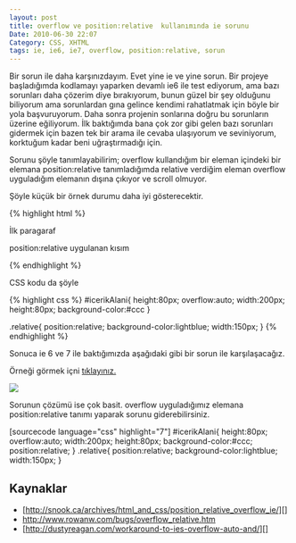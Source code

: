 ```yaml
---
layout: post
title: overflow ve position:relative  kullanımında ie sorunu
Date: 2010-06-30 22:07
Category: CSS, XHTML
tags: ie, ie6, ie7, overflow, position:relative, sorun
---
```


Bir sorun ile daha karşınızdayım. Evet yine ie ve yine sorun. Bir
projeye başladığımda kodlamayı yaparken devamlı ie6 ile test ediyorum,
ama bazı sorunları daha çözerim diye bırakıyorum, bunun güzel bir şey
olduğunu biliyorum ama sorunlardan gına gelince kendimi rahatlatmak için
böyle bir yola başvuruyorum. Daha sonra projenin sonlarına doğru bu
sorunların üzerine eğiliyorum. İlk baktığımda bana çok zor gibi gelen
bazı sorunları gidermek için bazen tek bir arama ile cevaba ulaşıyorum
ve seviniyorum, korktuğum kadar beni uğraştırmadığı için.

Sorunu şöyle tanımlayabilirim; overflow kullandığım bir eleman içindeki
bir elemana position:relative tanımladığımda relative verdiğim eleman
overflow uyguladığım elemanın dışına çıkıyor ve scroll olmuyor.

Şöyle küçük bir örnek durumu daha iyi gösterecektir.

{% highlight html %}
<div id="icerikAlani">
    <p>İlk paragaraf</p>
    <p class="relative">position:relative uygulanan kısım</p>
</div>
{% endhighlight %}

CSS kodu da şöyle

{% highlight css %}
#icerikAlani{
    height:80px;
    overflow:auto;
    width:200px;
    height:80px;
    background-color:#ccc
}

.relative{
    position:relative;
    background-color:lightblue;
    width:150px;
}
{% endhighlight %}


Sonuca ie 6 ve 7 ile baktığımızda aşağıdaki gibi bir sorun ile
karşılaşacağız.

Örneği görmek içni [tıklayınız.][]

![][100]

Sorunun çözümü ise çok basit. overflow uyguladığımız elemana
position:relative tanımı yaparak sorunu giderebilirsiniz.

[sourcecode language="css" highlight="7"] #icerikAlani{ height:80px;
overflow:auto; width:200px; height:80px; background-color:#ccc;
position:relative; } .relative{ position:relative;
background-color:lightblue; width:150px; }

## Kaynaklar

-   [http://snook.ca/archives/html_and_css/position_relative_overflow_ie/][]
-   http://www.rowanw.com/bugs/overflow_relative.htm
-   [http://dustyreagan.com/workaround-to-ies-overflow-auto-and/][]

  [tıklayınız.]: /dokumanlar/position_relative_overflow.html
  [100]: /images/position_relative_overflow_ie.jpg
  [http://snook.ca/archives/html_and_css/position_relative_overflow_ie/]: http://snook.ca/archives/html_and_css/position_relative_overflow_ie/
  [http://dustyreagan.com/workaround-to-ies-overflow-auto-and/]: http://dustyreagan.com/workaround-to-ies-overflow-auto-and/
